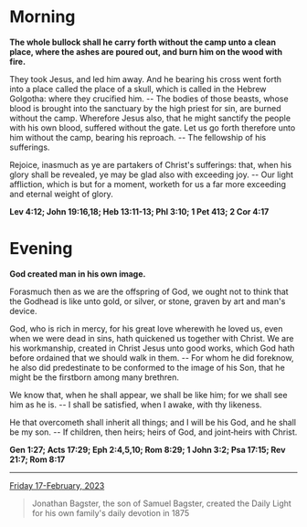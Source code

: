 # Morning

**The whole bullock shall he carry forth without the camp unto a clean place, where the ashes are poured out, and burn him on the wood with fire.**
 
They took Jesus, and led him away. And he bearing his cross went forth into a place called the place of a skull, which is called in the Hebrew Golgotha: where they crucified him. -- The bodies of those beasts, whose blood is brought into the sanctuary by the high priest for sin, are burned without the camp. Wherefore Jesus also, that he might sanctify the people with his own blood, suffered without the gate. Let us go forth therefore unto him without the camp, bearing his reproach. -- The fellowship of his sufferings.
 
Rejoice, inasmuch as ye are partakers of Christ's sufferings: that, when his glory shall be revealed, ye may be glad also with exceeding joy. -- Our light affliction, which is but for a moment, worketh for us a far more exceeding and eternal weight of glory.  

**Lev 4:12; John 19:16,18; Heb 13:11-13; Phl 3:10; 1 Pet 413; 2 Cor 4:17**

# Evening

**God created man in his own image.**
 
Forasmuch then as we are the offspring of God, we ought not to think that the Godhead is like unto gold, or silver, or stone, graven by art and man's device.
 
God, who is rich in mercy, for his great love wherewith he loved us, even when we were dead in sins, hath quickened us together with Christ. We are his workmanship, created in Christ Jesus unto good works, which God hath before ordained that we should walk in them. -- For whom he did foreknow, he also did predestinate to be conformed to the image of his Son, that he might be the firstborn among many brethren.
 
We know that, when he shall appear, we shall be like him; for we shall see him as he is. -- I shall be satisfied, when I awake, with thy likeness.
 
He that overcometh shall inherit all things; and I will be his God, and he shall be my son. -- If children, then heirs; heirs of God, and joint‑heirs with Christ.  

**Gen 1:27; Acts 17:29; Eph 2:4,5,10; Rom 8:29; 1 John 3:2; Psa 17:15; Rev 21:7; Rom 8:17**

---

[Friday 17-February, 2023](https://t.me/s/daily_light)

> Jonathan Bagster, the son of Samuel Bagster, created the Daily Light for his own family's daily devotion in 1875

